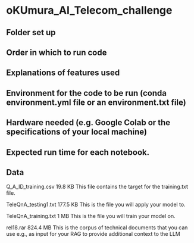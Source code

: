 # oKUmura_AI_Telecom_challenge

<!-- How to set up folders and where each file is saved-->
## Folder set up


## Order in which to run code


## Explanations of features used


## Environment for the code to be run (conda environment.yml file or an environment.txt file)


## Hardware needed (e.g. Google Colab or the specifications of your local machine)


## Expected run time for each notebook. 
<!-- This will be useful to the review team for time and resource allocation. -->



## Data

Q_A_ID_training.csv
19.8 KB
This file contains the target for the training.txt file.

TeleQnA_testing1.txt
177.5 KB
This is the file you will apply your model to.

TeleQnA_training.txt
1 MB
This is the file you will train your model on.

rel18.rar
824.4 MB
This is the corpus of technical documents that you can use e.g., as input for your RAG to provide additional context to the LLM
